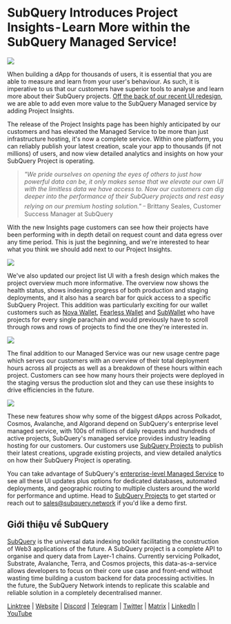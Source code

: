 # SubQuery Introduces Project Insights - Learn More within the SubQuery Managed Service!

![](https://cdn-images-1.medium.com/max/1200/1*u7nH3TrVomkPJ6R7KPCFyQ.png)

When building a dApp for thousands of users, it is essential that you are able to measure and learn from your user's behaviour. As such, it is imperative to us that our customers have superior tools to analyse and learn more about their SubQuery projects. [Off the back of our recent UI redesign](./20220901-managed-service-redesign.md), we are able to add even more value to the SubQuery Managed service by adding Project Insights.

The release of the Project Insights page has been highly anticipated by our customers and has elevated the Managed Service to be more than just infrastructure hosting, it's now a complete service. Within one platform, you can reliably publish your latest creation, scale your app to thousands (if not millions) of users, and now view detailed analytics and insights on how your SubQuery Project is operating.

> _"We pride ourselves on opening the eyes of others to just how powerful data can be, it only makes sense that we elevate our own UI with the limitless data we have access to. Now our customers can dig deeper into the performance of their SubQuery projects and rest easy relying on our premium hosting solution."_ ᠆ Brittany Seales, Customer Success Manager at SubQuery

With the new Insights page customers can see how their projects have been performing with in depth detail on request count and data egress over any time period. This is just the beginning, and we're interested to hear what you think we should add next to our Project Insights.

![](https://cdn-images-1.medium.com/max/1200/0*0m3sT-fgo0E_-zi9)

We've also updated our project list UI with a fresh design which makes the project overview much more informative. The overview now shows the health status, shows indexing progress of both production and staging deployments, and it also has a search bar for quick access to a specific SubQuery Project. This addition was particularly exciting for our wallet customers such as [Nova Wallet](https://novawallet.io/), [Fearless Wallet](https://fearlesswallet.io/) and [SubWallet](https://subwallet.app/) who have projects for every single parachain and would previously have to scroll through rows and rows of projects to find the one they're interested in.

![](https://cdn-images-1.medium.com/max/1200/0*6A3c1QG24flkxrKD)

The final addition to our Managed Service was our new usage centre page which serves our customers with an overview of their total deployment hours across all projects as well as a breakdown of these hours within each project. Customers can see how many hours their projects were deployed in the staging versus the production slot and they can use these insights to drive efficiencies in the future.

![](https://cdn-images-1.medium.com/max/1200/0*tTIlbjGmji_WLeOj)

These new features show why some of the biggest dApps across Polkadot, Cosmos, Avalanche, and Algorand depend on SubQuery's enterprise level managed service, with 100s of millions of daily requests and hundreds of active projects, SubQuery's managed service provides industry leading hosting for our customers. Our customers use [SubQuery Projects](https://project.subquery.network/) to publish their latest creations, upgrade existing projects, and view detailed analytics on how their SubQuery Project is operating.

You can take advantage of SubQuery's [enterprise-level Managed Service](https://blog.subquery.network/blogs/20211228-enterprise-hosted.html) to see all these UI updates plus options for dedicated databases, automated deployments, and geographic routing to multiple clusters around the world for performance and uptime. Head to [SubQuery Projects](https://project.subquery.network/) to get started or reach out to sales@subquery.network if you'd like a demo first.

## Giới thiệu về SubQuery

[SubQuery](https://subquery.network/) is the universal data indexing toolkit facilitating the construction of Web3 applications of the future. A SubQuery project is a complete API to organise and query data from Layer-1 chains. Currently servicing Polkadot, Substrate, Avalanche, Terra, and Cosmos projects, this data-as-a-service allows developers to focus on their core use case and front-end without wasting time building a custom backend for data processing activities. In the future, the SubQuery Network intends to replicate this scalable and reliable solution in a completely decentralised manner.

​​[Linktree](https://linktr.ee/subquerynetwork) | [Website](https://subquery.network/) | [Discord](https://discord.com/invite/78zg8aBSMG) | [Telegram](https://t.me/subquerynetwork) | [Twitter](https://twitter.com/subquerynetwork) | [Matrix](https://matrix.to/#/#subquery:matrix.org) | [LinkedIn](https://www.linkedin.com/company/subquery) | [YouTube](https://www.youtube.com/channel/UCi1a6NUUjegcLHDFLr7CqLw)
